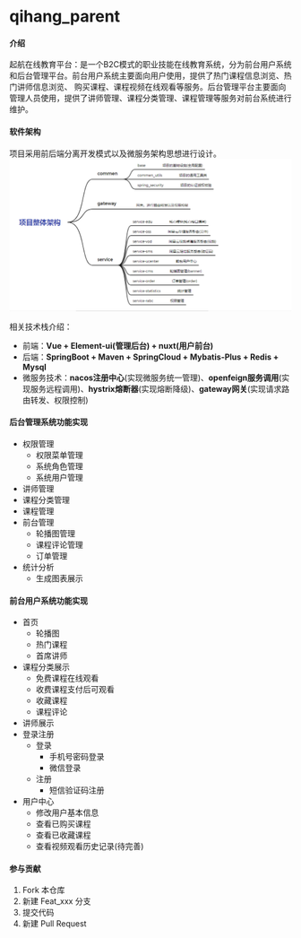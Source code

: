# qihang_parent

#### 介绍
起航在线教育平台：是一个B2C模式的职业技能在线教育系统，分为前台用户系统和后台管理平台。前台用户系统主要面向用户使用，提供了热门课程信息浏览、热门讲师信息浏览、
                购买课程、课程视频在线观看等服务。后台管理平台主要面向管理人员使用，提供了讲师管理、课程分类管理、课程管理等服务对前台系统进行维护。

#### 软件架构
项目采用前后端分离开发模式以及微服务架构思想进行设计。
![输入图片说明](整体架构图.png)

相关技术栈介绍：
- 前端：**Vue + Element-ui(管理后台) + nuxt(用户前台)**
- 后端：**SpringBoot + Maven + SpringCloud + Mybatis-Plus + Redis + Mysql**
- 微服务技术：**nacos注册中心**(实现微服务统一管理)、**openfeign服务调用**(实现服务远程调用)、**hystrix熔断器**(实现熔断降级)、**gateway网关**(实现请求路由转发、权限控制)


#### 后台管理系统功能实现

- 权限管理
    - 权限菜单管理
    - 系统角色管理
    - 系统用户管理
- 讲师管理
- 课程分类管理
- 课程管理
- 前台管理
    - 轮播图管理
    - 课程评论管理
    - 订单管理
- 统计分析
    - 生成图表展示

#### 前台用户系统功能实现

- 首页
    - 轮播图
    - 热门课程
    - 首席讲师
- 课程分类展示
    - 免费课程在线观看
    - 收费课程支付后可观看
    - 收藏课程
    - 课程评论
- 讲师展示
- 登录注册
    - 登录
        - 手机号密码登录
        - 微信登录
    - 注册
        - 短信验证码注册
- 用户中心
    - 修改用户基本信息
    - 查看已购买课程
    - 查看已收藏课程
    - 查看视频观看历史记录(待完善)

#### 参与贡献

1.  Fork 本仓库
2.  新建 Feat_xxx 分支
3.  提交代码
4.  新建 Pull Request
